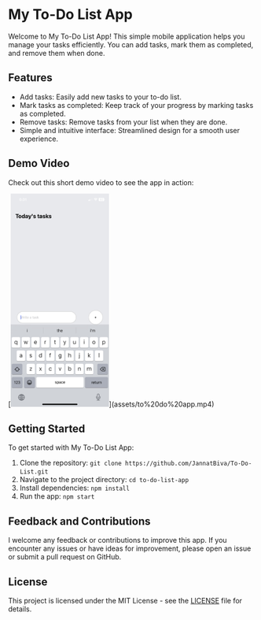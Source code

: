 # My To-Do List App

Welcome to My To-Do List App! This simple mobile application helps you manage your tasks efficiently. You can add tasks, mark them as completed, and remove them when done.

## Features

- Add tasks: Easily add new tasks to your to-do list.
- Mark tasks as completed: Keep track of your progress by marking tasks as completed.
- Remove tasks: Remove tasks from your list when they are done.
- Simple and intuitive interface: Streamlined design for a smooth user experience.

## Demo Video

Check out this short demo video to see the app in action:
<div>
  [<img src="assets/to%20do.jpg" alt="To-Do List App Demo" width="200">](assets/to%20do%20app.mp4)
</div>


## Getting Started

To get started with My To-Do List App:

1. Clone the repository: `git clone https://github.com/JannatBiva/To-Do-List.git`
2. Navigate to the project directory: `cd to-do-list-app`
3. Install dependencies: `npm install`
4. Run the app: `npm start`

## Feedback and Contributions

I welcome any feedback or contributions to improve this app. If you encounter any issues or have ideas for improvement, please open an issue or submit a pull request on GitHub.

## License

This project is licensed under the MIT License - see the [LICENSE](LICENSE) file for details.
